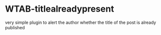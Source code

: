 # WTAB-titlealreadypresent
very simple plugin to alert the author whether the title of the post is already published
